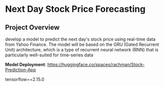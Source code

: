 # Next Day Stock Price Forecasting

## Project Overview
develop a model to predict the next day's stock price using real-time data from Yahoo Finance. The model will be based on the GRU (Gated Recurrent Unit) architecture, which is a type of recurrent neural network (RNN) that is particularly well-suited for time-series data

**Model Deployment**: https://huggingface.co/spaces/rachman/Stock-Prediction-App

tensorflow==2.15.0
